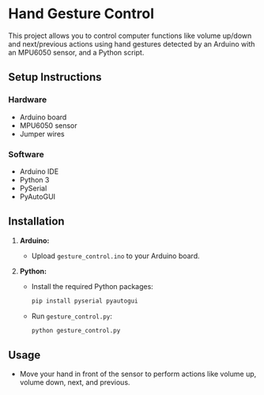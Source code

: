 # Hand Gesture Control

This project allows you to control computer functions like volume up/down and next/previous actions using hand gestures detected by an Arduino with an MPU6050 sensor, and a Python script.

## Setup Instructions

### Hardware
- Arduino board
- MPU6050 sensor
- Jumper wires

### Software
- Arduino IDE
- Python 3
- PySerial
- PyAutoGUI

## Installation

1. **Arduino:**
   - Upload `gesture_control.ino` to your Arduino board.

2. **Python:**
   - Install the required Python packages:
     ```bash
     pip install pyserial pyautogui
     ```
   - Run `gesture_control.py`:
     ```bash
     python gesture_control.py
     ```

## Usage
- Move your hand in front of the sensor to perform actions like volume up, volume down, next, and previous.
